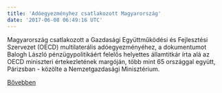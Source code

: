 ```yaml
---
title: 'Adóegyezményhez csatlakozott Magyarország'
date: '2017-06-08 06:49:16 UTC'
---
```


Magyarország csatlakozott a Gazdasági Együttműködési és Fejlesztési Szervezet (OECD) multilaterális adóegyezményéhez, a dokumentumot Balogh László pénzügypolitikáért felelős helyettes államtitkár írta alá az OECD miniszteri értekezletének margóján, több mint 65 országgal együtt, Párizsban - közölte a Nemzetgazdasági Minisztérium.


[Bővebben](http://ift.tt/2rOhgvz)
